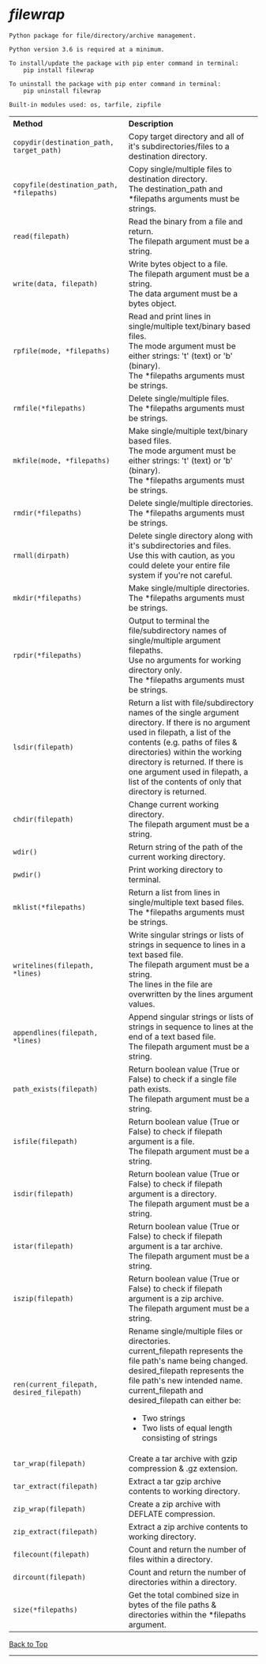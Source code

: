 # ***filewrap***

    Python package for file/directory/archive management.

    Python version 3.6 is required at a minimum. 

    To install/update the package with pip enter command in terminal:
        pip install filewrap

    To uninstall the package with pip enter command in terminal:
        pip uninstall filewrap

    Built-in modules used: os, tarfile, zipfile

<table width='100%'>
	<tr>
		<th align='left'>
            Method
        </th>
		<th align='left'>
            Description
        </th>
	</tr>
    <tr>
		<td>
            <code>copydir(destination_path, target_path)</code>
        </td>
		<td>
            Copy target directory and all of it's subdirectories/files to a destination directory.
        </td>
	</tr>
    <tr>
		<td>
            <code>copyfile(destination_path, *filepaths)</code>
        </td>
		<td>
            Copy single/multiple files to destination directory. <br/>
            The destination_path and *filepaths arguments must be strings.
        </td>
	</tr>
    <tr>
		<td>
            <code>read(filepath)</code>
        </td>
		<td>
            Read the binary from a file and return. <br/>
            The filepath argument must be a string.
        </td>
	</tr>
    <tr>
		<td>
            <code>write(data, filepath)</code>
        </td>
		<td>
            Write bytes object to a file. <br/>
            The filepath argument must be a string. <br/>
            The data argument must be a bytes object.
        </td>
	</tr>
	<tr>
		<td>
            <code>rpfile(mode, *filepaths)</code>
        </td>
		<td>
            Read and print lines in single/multiple text/binary based files. <br/>
            The mode argument must be either strings: 't' (text) or 'b' (binary). <br/>
            The *filepaths arguments must be strings.
        </td>
	</tr>
    <tr>
		<td>
            <code>rmfile(*filepaths)</code>
        </td>
		<td>
            Delete single/multiple files. <br/>
            The *filepaths arguments must be strings.
        </td>
	</tr>
    <tr>
		<td>
            <code>mkfile(mode, *filepaths)</code>
        </td>
		<td>
            Make single/multiple text/binary based files. <br/>
            The mode argument must be either strings: 't' (text) or 'b' (binary). <br/>
            The *filepaths arguments must be strings.
        </td>
	</tr>
    <tr>
		<td>
            <code>rmdir(*filepaths)</code>
        </td>
		<td>
            Delete single/multiple directories. <br/>
            The *filepaths arguments must be strings.
        </td>
	</tr>
    <tr>
		<td>
            <code>rmall(dirpath)</code>
        </td>
		<td>
            Delete single directory along with it's subdirectories and files. <br/>
            Use this with caution, as you could delete your entire file system if you're not careful.
        </td>
	</tr>
    <tr>
		<td>
            <code>mkdir(*filepaths)</code>
        </td>
		<td>
            Make single/multiple directories. <br/>
            The *filepaths arguments must be strings.
        </td>
	</tr>
    <tr>
		<td>
            <code>rpdir(*filepaths)</code>
        </td>
		<td>
            Output to terminal the file/subdirectory names of single/multiple argument filepaths. <br/>
            Use no arguments for working directory only. <br/>
            The *filepaths arguments must be strings.
        </td>
	</tr>
    <tr>
		<td>
            <code>lsdir(filepath)</code>
        </td>
		<td>
            Return a list with file/subdirectory names of the single argument directory.
            If there is no argument used in filepath, a list of the contents (e.g. paths of files & directories) within the working directory is returned.
            If there is one argument used in filepath, a list of the contents of only that directory is returned.
        </td>
	</tr>
    <tr>
		<td>
            <code>chdir(filepath)</code>
        </td>
		<td>
            Change current working directory. <br/>
            The filepath argument must be a string.
        </td>
	</tr>
    <tr>
		<td>
            <code>wdir()</code>
        </td>
		<td>
            Return string of the path of the current working directory.
        </td>
	</tr>
    <tr>
		<td>
            <code>pwdir()</code>
        </td>
		<td>
            Print working directory to terminal.
        </td>
	</tr>
    <tr>
		<td>
            <code>mklist(*filepaths)</code>
        </td>
		<td>
            Return a list from lines in single/multiple text based files. <br/>
            The *filepaths arguments must be strings.
        </td>
	</tr>
    <tr>
		<td>
            <code>writelines(filepath, *lines)</code>
        </td>
		<td>
            Write singular strings or lists of strings in sequence to lines in a text based file. <br/>
            The filepath argument must be a string. <br/>
            The lines in the file are overwritten by the lines argument values.
        </td>
	</tr>
    <tr>
		<td>
            <code>appendlines(filepath, *lines)</code>
        </td>
		<td>
            Append singular strings or lists of strings in sequence to lines at the end of a text based file. <br/> 
            The filepath argument must be a string.
        </td>
	</tr>
    <tr>
		<td>
            <code>path_exists(filepath)</code>
        </td>
		<td>
            Return boolean value (True or False) to check if a single file path exists. <br/>
            The filepath argument must be a string.
        </td>
	</tr>
    <tr>
		<td>
            <code>isfile(filepath)</code>
        </td>
		<td>
            Return boolean value (True or False) to check if filepath argument is a file. <br/>
            The filepath argument must be a string.
        </td>
	</tr>
    <tr>
		<td>
            <code>isdir(filepath)</code>
        </td>
		<td>
            Return boolean value (True or False) to check if filepath argument is a directory. <br/>
            The filepath argument must be a string.
        </td>
	</tr>
    <tr>
		<td>
            <code>istar(filepath)</code>
        </td>
		<td>
            Return boolean value (True or False) to check if filepath argument is a tar archive. <br/>
            The filepath argument must be a string.
        </td>
	</tr>
    <tr>
		<td>
            <code>iszip(filepath)</code>
        </td>
		<td>
            Return boolean value (True or False) to check if filepath argument is a zip archive. <br/>
            The filepath argument must be a string.
        </td>
	</tr>
    <tr>
		<td>
            <code>ren(current_filepath, desired_filepath)</code>
        </td>
		<td>
            Rename single/multiple files or directories. <br/>
            current_filepath represents the file path's name being changed. <br/>
            desired_filepath represents the file path's new intended name. <br/>
            current_filepath and desired_filepath can either be:
            <ul>
                <li>Two strings</li>
                <li>Two lists of equal length consisting of strings</li>
            </ul>
        </td>
	</tr>
    <tr>
		<td>
            <code>tar_wrap(filepath)</code>
        </td>
		<td>
            Create a tar archive with gzip compression & .gz extension.
        </td>
	</tr>
    <tr>
		<td>
            <code>tar_extract(filepath)</code>
        </td>
		<td>
            Extract a tar gzip archive contents to working directory.
        </td>
	</tr>
     <tr>
		<td>
            <code>zip_wrap(filepath)</code>
        </td>
		<td>
            Create a zip archive with DEFLATE compression.
        </td>
	</tr>
    <tr>
		<td>
            <code>zip_extract(filepath)</code>
        </td>
		<td>
            Extract a zip archive contents to working directory.
        </td>
	</tr>
    <tr>
		<td>
            <code>filecount(filepath)</code>
        </td>
		<td>
            Count and return the number of files within a directory.
        </td>
	</tr>
    <tr>
		<td>
            <code>dircount(filepath)</code>
        </td>
		<td>
            Count and return the number of directories within a directory.
        </td>
	</tr>
    <tr>
		<td>
            <code>size(*filepaths)</code>
        </td>
		<td>
            Get the total combined size in bytes of the file paths & directories within the *filepaths argument.
        </td>
	</tr>
</table>

[Back to Top](#filewrap)

---
